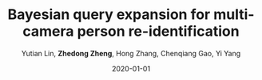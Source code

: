 ---
title: "Bayesian query expansion for multi-camera person re-identification"
collection: publications
permalink: /publication/2020-01-01-Bayesian-query-expansion-for-multi-camera-person-re-identification
date: 2020-01-01
doi: 10.1016/j.patrec.2018.06.009
venue: 'Pattern Recognition Letters'
paperurl: 'https://zdzheng.xyz/files/PRLetter18.pdf'
author: 'Yutian Lin,  <strong>Zhedong Zheng</strong>,  Hong Zhang,  Chenqiang Gao,  Yi Yang'
citation: ' Yutian Lin,  Zhedong Zheng,  Hong Zhang,  Chenqiang Gao,  Yi Yang, &quot;Bayesian query expansion for multi-camera person re-identification.&quot; Pattern Recognition Letters, 2020. DOI: 10.1016/j.patrec.2018.06.009'
pub_year: '2020'
bib: >
    ```bib
    @article{lin2020bayesian,  <br\>    author = "Lin, Yutian and Zheng, Zhedong and Zhang, Hong and Gao, Chenqiang and Yang, Yi",  <br\>    doi = "10.1016/j.patrec.2018.06.009",  <br\>    title = "Bayesian query expansion for multi-camera person re-identification",  <br\>    journal = "Pattern Recognition Letters",  <br\>    volume = "130",  <br\>    pages = "284--292",  <br\>    year = "2020",  <br\>    publisher = "Elsevier",  <br\>    url = "https://zdzheng.xyz/files/PRLetter18.pdf"
    }
    ```

---